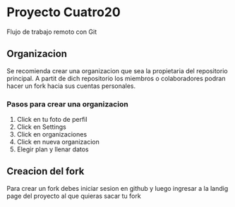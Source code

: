 # Proyecto Cuatro20
Flujo de trabajo remoto con Git

## Organizacion
Se recomienda crear una organizacion que sea la propietaria del repositorio principal. A partit de dich repositorio los miembros o colaboradores podran hacer un fork hacia sus cuentas personales.

### Pasos para crear una organizacion

1. Click en tu foto de perfil 
2. Click en Settings
3. Click en organizaciones
4. Click en nueva organizacion
5. Elegir plan y llenar datos

## Creacion del fork
Para crear un fork debes iniciar sesion en github y luego ingresar a la landig  page del proyecto al que quieras sacar tu fork
